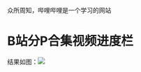 众所周知，哔哩哔哩是一个学习的网站
# B站分P合集视频进度栏
结果如图：![](https://github.com/zweix123/Img/blob/main/progress%20bar/result.jpg)

